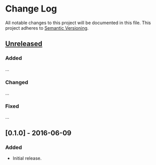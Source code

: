 # Change Log
All notable changes to this project will be documented in this file.
This project adheres to [Semantic Versioning](http://semver.org/).

## [Unreleased]
### Added
...

### Changed
...

### Fixed
...


## [0.1.0] - 2016-06-09
### Added
- Initial release.

[Unreleased]: https://github.com/console-helpers/svn-buddy/compare/v0.1.0...HEAD
